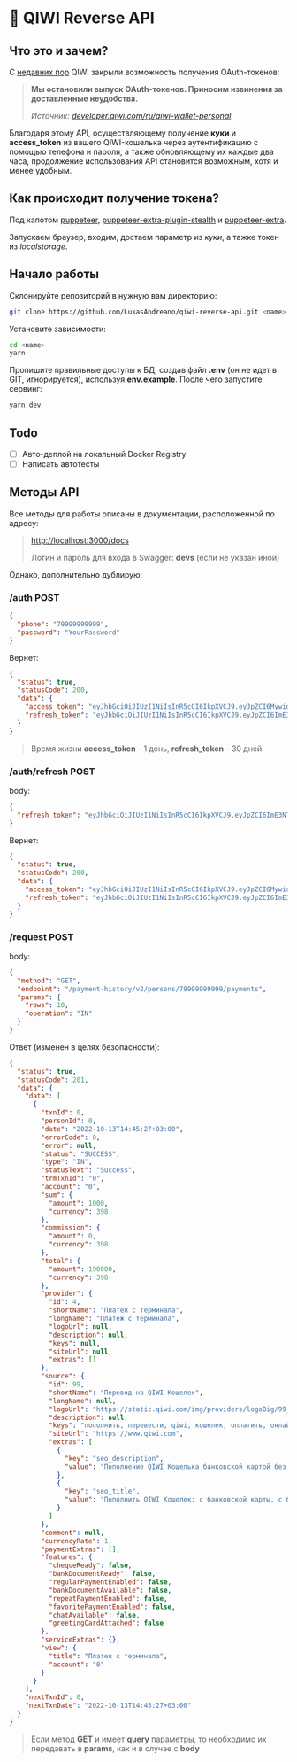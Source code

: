 # 🥝 QIWI Reverse API

## Что это и зачем?

С [недавних пор](https://developer.qiwi.com/ru/qiwi-wallet-personal/#auth_param) QIWI закрыли возможность получения OAuth-токенов:

> **Мы остановили выпуск OAuth-токенов. Приносим извинения за доставленные неудобства.**
>
> _Источник: [developer.qiwi.com/ru/qiwi-wallet-personal](https://developer.qiwi.com/ru/qiwi-wallet-personal/#auth_param)_

Благодаря этому API, осуществляющему получение **куки** и **access_token** из вашего QIWI-кошелька через аутентификацию с помощью телефона и пароля, а также обновляющему их каждые два часа, продолжение использования API становится возможным, хотя и менее удобным.

## Как происходит получение токена?

Под капотом [puppeteer](https://github.com/puppeteer/puppeteer), [puppeteer-extra-plugin-stealth](https://www.npmjs.com/package/puppeteer-extra-plugin-stealth) и [puppeteer-extra](https://www.npmjs.com/package/puppeteer-extra).

Запускаем браузер, входим, достаем параметр из _куки_, а тажке токен из _localstorage_.

## Начало работы

Склонируйте репозиторий в нужную вам директорию:

```bash
git clone https://github.com/LukasAndreano/qiwi-reverse-api.git <name>
```

Установите зависимости:

```bash
cd <name>
yarn
```

Пропишите правильные доступы к БД, создав файл **.env** (он не идет в GIT, игнорируется), используя **env.example**. После чего запустите сервинг:

```bash
yarn dev
```

## Todo

- [ ] Авто-деплой на локальный Docker Registry
- [ ] Написать автотесты

## Методы API

Все методы для работы описаны в документации, расположенной по адресу:

> [http://localhost:3000/docs](http://localhost:3000/docs)
>
> Логин и пароль для входа в Swagger: **devs** (если не указан иной)

Однако, дополнительно дублирую:

### /auth POST

```json
{
  "phone": "79999999999",
  "password": "YourPassword"
}
```

Вернет:

```json
{
  "status": true,
  "statusCode": 200,
  "data": {
    "access_token": "eyJhbGciOiJIUzI1NiIsInR5cCI6IkpXVCJ9.eyJpZCI6MywidHlwZSI6ImFjY2Vzc190b2tlbiIsImlhdCI6MTY5OTg4Mjg5OSwiZXhwIjoxNjk5OTY5Mjk5fQ.R0njmshiqkzZWQNObJtRw6RzCfC7DHNsoJiOnoZVHM0",
    "refresh_token": "eyJhbGciOiJIUzI1NiIsInR5cCI6IkpXVCJ9.eyJpZCI6ImE3NTA5YjMxLWVjMDAtNDlhZi1hZDhmLWExMTExNmE2NGE0MCIsInVzZXJfaWQiOjMsInR5cGUiOiJyZWZyZXNoX3Rva2VuIiwiaWF0IjoxNjk5ODgyODk5LCJleHAiOjE3MDI0NzQ4OTl9.rkWCHDWlR-m_-Pqh4F0Grw3HNpTlazTBVimu-sKwdpY"
  }
}
```

> Время жизни **access_token** - 1 день, **refresh_token** - 30 дней.

### /auth/refresh POST

body:

```json
{
  "refresh_token": "eyJhbGciOiJIUzI1NiIsInR5cCI6IkpXVCJ9.eyJpZCI6ImE3NTA5YjMxLWVjMDAtNDlhZi1hZDhmLWExMTExNmE2NGE0MCIsInVzZXJfaWQiOjMsInR5cGUiOiJyZWZyZXNoX3Rva2VuIiwiaWF0IjoxNjk5ODgyODk5LCJleHAiOjE3MDI0NzQ4OTl9.rkWCHDWlR-m_-Pqh4F0Grw3HNpTlazTBVimu-sKwdpY"
}
```

Вернет:

```json
{
  "status": true,
  "statusCode": 200,
  "data": {
    "access_token": "eyJhbGciOiJIUzI1NiIsInR5cCI6IkpXVCJ9.eyJpZCI6MywidHlwZSI6ImFjY2Vzc190b2tlbiIsImlhdCI6MTY5OTg4Mjg5OSwiZXhwIjoxNjk5OTY5Mjk5fQ.R0njmshiqkzZWQNObJtRw6RzCfC7DHNsoJiOnoZVHM0",
    "refresh_token": "eyJhbGciOiJIUzI1NiIsInR5cCI6IkpXVCJ9.eyJpZCI6ImE3NTA5YjMxLWVjMDAtNDlhZi1hZDhmLWExMTExNmE2NGE0MCIsInVzZXJfaWQiOjMsInR5cGUiOiJyZWZyZXNoX3Rva2VuIiwiaWF0IjoxNjk5ODgyODk5LCJleHAiOjE3MDI0NzQ4OTl9.rkWCHDWlR-m_-Pqh4F0Grw3HNpTlazTBVimu-sKwdpY"
  }
}
```

### /request POST

body:

```json
{
  "method": "GET",
  "endpoint": "/payment-history/v2/persons/79999999999/payments",
  "params": {
    "rows": 10,
    "operation": "IN"
  }
}
```

Ответ (изменен в целях безопасности):

```json
{
  "status": true,
  "statusCode": 201,
  "data": {
    "data": [
      {
        "txnId": 0,
        "personId": 0,
        "date": "2022-10-13T14:45:27+03:00",
        "errorCode": 0,
        "error": null,
        "status": "SUCCESS",
        "type": "IN",
        "statusText": "Success",
        "trmTxnId": "0",
        "account": "0",
        "sum": {
          "amount": 1000,
          "currency": 398
        },
        "commission": {
          "amount": 0,
          "currency": 398
        },
        "total": {
          "amount": 190000,
          "currency": 398
        },
        "provider": {
          "id": 4,
          "shortName": "Платеж с терминала",
          "longName": "Платеж с терминала",
          "logoUrl": null,
          "description": null,
          "keys": null,
          "siteUrl": null,
          "extras": []
        },
        "source": {
          "id": 99,
          "shortName": "Перевод на QIWI Кошелек",
          "longName": null,
          "logoUrl": "https://static.qiwi.com/img/providers/logoBig/99_l.png",
          "description": null,
          "keys": "пополнить, перевести, qiwi, кошелек, оплатить, онлайн, оплата, счет, способ, услуга, перевод",
          "siteUrl": "https://www.qiwi.com",
          "extras": [
            {
              "key": "seo_description",
              "value": "Пополнение QIWI Кошелька банковской картой без комиссии от 2000 руб., со счета мобильного телефона или наличными через QIWI Терминалы. Оплачивать услуги стало проще."
            },
            {
              "key": "seo_title",
              "value": "Пополнить QIWI Кошелек: с банковской карты, с баланса телефона, через QIWI Кошелек"
            }
          ]
        },
        "comment": null,
        "currencyRate": 1,
        "paymentExtras": [],
        "features": {
          "chequeReady": false,
          "bankDocumentReady": false,
          "regularPaymentEnabled": false,
          "bankDocumentAvailable": false,
          "repeatPaymentEnabled": false,
          "favoritePaymentEnabled": false,
          "chatAvailable": false,
          "greetingCardAttached": false
        },
        "serviceExtras": {},
        "view": {
          "title": "Платеж с терминала",
          "account": "0"
        }
      }
    ],
    "nextTxnId": 0,
    "nextTxnDate": "2022-10-13T14:45:27+03:00"
  }
}
```

> Если метод **GET** и имеет **query** параметры, то необходимо их передавать в **params**, как и в случае с **body**
